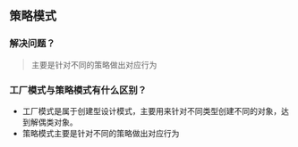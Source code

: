 ## 策略模式

### 解决问题？
> 主要是针对不同的策略做出对应行为

### 工厂模式与策略模式有什么区别？
- 工厂模式是属于创建型设计模式，主要用来针对不同类型创建不同的对象，达到解偶类对象。
- 策略模式主要是针对不同的策略做出对应行为